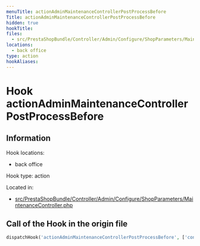 ```yaml
---
menuTitle: actionAdminMaintenanceControllerPostProcessBefore
Title: actionAdminMaintenanceControllerPostProcessBefore
hidden: true
hookTitle: 
files:
  - src/PrestaShopBundle/Controller/Admin/Configure/ShopParameters/MaintenanceController.php
locations:
  - back office
type: action
hookAliases:
---
```


# Hook actionAdminMaintenanceControllerPostProcessBefore

## Information

Hook locations: 
  - back office

Hook type: action

Located in: 
  - [src/PrestaShopBundle/Controller/Admin/Configure/ShopParameters/MaintenanceController.php](https://github.com/PrestaShop/PrestaShop/blob/8.0.x/src/PrestaShopBundle/Controller/Admin/Configure/ShopParameters/MaintenanceController.php)

## Call of the Hook in the origin file

```php
dispatchHook('actionAdminMaintenanceControllerPostProcessBefore', ['controller' => $this])
```
